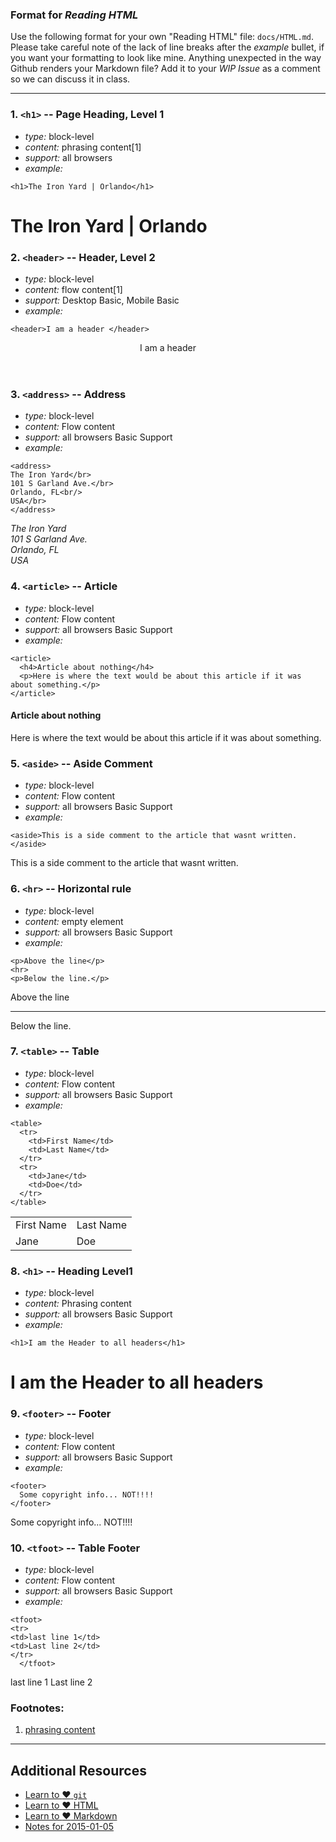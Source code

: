 
### Format for _Reading HTML_

Use the following format for your own "Reading HTML" file: `docs/HTML.md`. Please take careful note of the lack of line breaks after the _example_ bullet, if you want your formatting to look like mine. Anything unexpected in the way Github renders your Markdown file? Add it to your _WIP Issue_ as a comment so we can discuss it in class.

----
### 1. `<h1>` -- Page Heading, Level 1

* *type:* block-level
* *content:* phrasing content[1]
* *support:* all browsers
* *example:*
```
<h1>The Iron Yard | Orlando</h1>
```
<h1>The Iron Yard | Orlando</h1>


### 2. `<header>` -- Header, Level 2

* *type:* block-level
* *content:* flow content[1]
* *support:* Desktop Basic, Mobile Basic
* *example:*
```
<header>I am a header </header>
```
<header>I am a header </header>

### 3. `<address>` -- Address

* *type:* block-level
* *content:* Flow content
* *support:* all browsers Basic Support
* *example:*
```
<address>
The Iron Yard</br>
101 S Garland Ave.</br>
Orlando, FL<br/>
USA</br>
</address>
```
<address>
The Iron Yard</br>
101 S Garland Ave.</br>
Orlando, FL<br/>
USA</br>
</address>

### 4. `<article>` -- Article

* *type:* block-level
* *content:* Flow content
* *support:* all browsers Basic Support
* *example:*
```
<article>
  <h4>Article about nothing</h4>
  <p>Here is where the text would be about this article if it was about something.</p>
</article>
```
<article>
  <h4>Article about nothing</h4>
  <p>Here is where the text would be about this article if it was about something.</p>
</article>

### 5. `<aside>` -- Aside Comment

* *type:* block-level
* *content:* Flow content
* *support:* all browsers Basic Support
* *example:*
```
<aside>This is a side comment to the article that wasnt written.</aside>
```
<aside>This is a side comment to the article that wasnt written.</aside>

### 6. `<hr>` -- Horizontal rule

* *type:* block-level
* *content:* empty element
* *support:* all browsers Basic Support
* *example:*
```
<p>Above the line</p>
<hr>
<p>Below the line.</p>
```
<p>Above the line</p>
<hr>
<p>Below the line.</p>

### 7. `<table>` -- Table

* *type:* block-level
* *content:* Flow content
* *support:* all browsers Basic Support
* *example:*
```
<table>
  <tr>
    <td>First Name</td>
    <td>Last Name</td>
  </tr>
  <tr>
    <td>Jane</td>
    <td>Doe</td>
  </tr>
</table>
```
<table>
  <tr>
    <td>First Name</td>
    <td>Last Name</td>
  </tr>
  <tr>
    <td>Jane</td>
    <td>Doe</td>
  </tr>
</table>

### 8. `<h1>` -- Heading Level1

* *type:* block-level
* *content:* Phrasing content
* *support:* all browsers Basic Support
* *example:*
```
<h1>I am the Header to all headers</h1>
```
<h1>I am the Header to all headers</h1>

### 9. `<footer>` -- Footer

* *type:* block-level
* *content:* Flow content
* *support:* all browsers Basic Support
* *example:*
```
<footer>
  Some copyright info... NOT!!!!
</footer>
```
<footer>
  Some copyright info... NOT!!!!
</footer>

### 10. `<tfoot>` -- Table Footer

* *type:* block-level
* *content:* Flow content
* *support:* all browsers Basic Support
* *example:*
```
<tfoot>
<tr>
<td>last line 1</td>
<td>Last line 2</td>
</tr>
  </tfoot>
```
<tfoot>
<tr>
<td>last line 1</td>
<td>Last line 2</td>
</tr>
  </tfoot>
  
### Footnotes:

1. [phrasing content](https://developer.mozilla.org/en-US/docs/Web/Guide/HTML/Content_categories#Phrasing_content)

----

## Additional Resources

* [Learn to :heart: `git`](http://j.mp/1GX4FFD)
* [Learn to :heart: HTML](http://j.mp/1rRr6dK)
* [Learn to :heart: Markdown](http://j.mp/1rRsxZu)
* [Notes for 2015-01-05](../Notes/2015-01-05.md)
